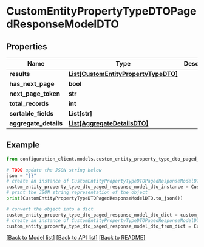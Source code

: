 # CustomEntityPropertyTypeDTOPagedResponseModelDTO


## Properties

Name | Type | Description | Notes
------------ | ------------- | ------------- | -------------
**results** | [**List[CustomEntityPropertyTypeDTO]**](CustomEntityPropertyTypeDTO.md) |  | [optional] 
**has_next_page** | **bool** |  | [optional] 
**next_page_token** | **str** |  | [optional] 
**total_records** | **int** |  | [optional] 
**sortable_fields** | **List[str]** |  | [optional] 
**aggregate_details** | [**List[AggregateDetailsDTO]**](AggregateDetailsDTO.md) |  | [optional] 

## Example

```python
from configuration_client.models.custom_entity_property_type_dto_paged_response_model_dto import CustomEntityPropertyTypeDTOPagedResponseModelDTO

# TODO update the JSON string below
json = "{}"
# create an instance of CustomEntityPropertyTypeDTOPagedResponseModelDTO from a JSON string
custom_entity_property_type_dto_paged_response_model_dto_instance = CustomEntityPropertyTypeDTOPagedResponseModelDTO.from_json(json)
# print the JSON string representation of the object
print(CustomEntityPropertyTypeDTOPagedResponseModelDTO.to_json())

# convert the object into a dict
custom_entity_property_type_dto_paged_response_model_dto_dict = custom_entity_property_type_dto_paged_response_model_dto_instance.to_dict()
# create an instance of CustomEntityPropertyTypeDTOPagedResponseModelDTO from a dict
custom_entity_property_type_dto_paged_response_model_dto_from_dict = CustomEntityPropertyTypeDTOPagedResponseModelDTO.from_dict(custom_entity_property_type_dto_paged_response_model_dto_dict)
```
[[Back to Model list]](../README.md#documentation-for-models) [[Back to API list]](../README.md#documentation-for-api-endpoints) [[Back to README]](../README.md)


